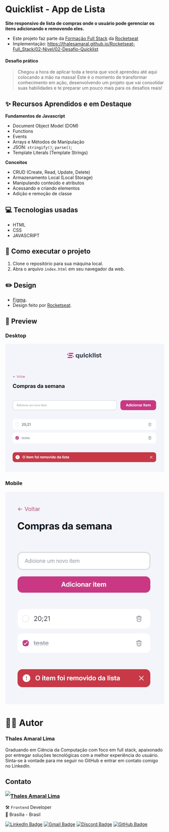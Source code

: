 # Quicklist - App de Lista

**Site responsivo de lista de compras onde o usuário pode gerenciar os itens adicionando e removendo eles.**

- Este projeto faz parte da [Formação Full Stack](https://github.com/thalesamaral/Rocketseat-Full_Stack/tree/main) da [Rocketseat](https://www.rocketseat.com.br/)
- Implementação: https://thalesamaral.github.io/Rocketseat-Full_Stack/02-Nivel/02-Desafio-Quicklist

#### **Desafio prático**

> Chegou a hora de aplicar toda a teoria que você aprendeu até aqui colocando a mão na massa! Este é o momento de transformar conhecimento em ação, desenvolvendo um projeto que vai consolidar suas habilidades e te preparar um pouco mais para os desafios reais!

## ✨ Recursos Aprendidos e em Destaque

**Fundamentos de Javascript**
- Document Object Model (DOM)
- Functions
- Events
- Arrays e Métodos de Manipulação
- JSON: `stringify()`; `parse()`;
- Template Literals (Template Strings)

**Conceitos**
- CRUD (Create, Read, Update, Delete)
- Armazenamento Local (Local Storage)
- Manipulando conteúdo e atributos
- Acessando e criando elementos
- Adição e remoção de classe

## 💻 Tecnologias usadas

- HTML
- CSS
- JAVASCRIPT

## 📝 Como executar o projeto

1. Clone o repositório para sua máquina local.
2. Abra o arquivo `index.html` em seu navegador da web.

## ✏️ Design

- [Figma](https://www.figma.com/community/file/1397279978314668489).
- Design feito por [Rocketseat](https://www.rocketseat.com.br/).

## 👀 Preview

### Desktop

![Prévia de Convert - Conversor de Moedas](assets/readme/Preview-Quicklist.jpeg)

### Mobile

![Prévia de Convert - Conversor de Moedas](assets/readme/Preview-Quicklist-mobile.jpeg)

# 👨‍💻 Autor

### Thales Amaral Lima
Graduando em Ciência da Computação com foco em full stack, apaixonado por entregar soluções tecnológicas com a melhor experiência do usuário.
Sinta-se à vontade para me seguir no GitHub e entrar em contato comigo no LinkedIn.

## Contato

<img align="left" src="https://www.github.com/thalesamaral.png?size=150">

### [**Thales Amaral Lima**](https://github.com/thalesamaral)

🛠 `Frontend` Developer <br>
📍 Brasília - Brasil

<a href="https://www.linkedin.com/in/thales-amaral-lima"><img src="https://img.shields.io/badge/LinkedIn-0077B5?style=flat&logo=linkedin&logoColor=white" alt="LinkedIn Badge" height="25"></a>&nbsp;<a href="mailto:thaleslima225@gmail.com"><img src="https://img.shields.io/badge/Gmail-D14836?style=flat&logo=gmail&logoColor=white" alt="Gmail Badge" height="25"></a>&nbsp;<a href="#"><img src="https://img.shields.io/badge/Discord-%237289DA.svg?logo=discord&logoColor=white" title="Thales Amaral#0416" alt="Discord Badge" height="25"></a>&nbsp;<a href="https://www.github.com/thalesamaral"><img src="https://img.shields.io/badge/GitHub-100000?style=flat&logo=github&logoColor=white" alt="GitHub Badge" height="25"></a>&nbsp;<br clear="left"/>